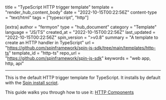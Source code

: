 title = "TypeScript HTTP trigger template"
template = "render_hub_content_body"
date = "2022-10-15T00:22:56Z"
content-type = "text/html"
tags = ["typescript", "http"]

[extra]
author = "fermyon"
type = "hub_document"
category = "Template"
language = "JS/TS"
created_at = "2022-10-15T00:22:56Z"
last_updated = "2022-10-15T00:22:56Z"
spin_version = ">v0.8"
summary =  "A template to create an HTTP handler in TypeScript"
url = "https://github.com/spinframework/spin-js-sdk/tree/main/templates/http-ts"
template_id = "http-ts"
repo_url = "https://github.com/spinframework/spin-js-sdk"
keywords = "web app, http, api"

---

This is the default HTTP trigger template for TypeScript. It installs by default with the [Spin install script](https://spinframework.dev/install#installing-spin).

This guide walks you through how to use it: [HTTP Components](https://spinframework.dev/javascript-components#http-components)